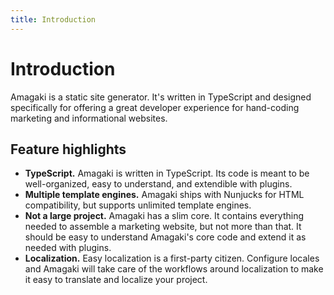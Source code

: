 ```yaml
---
title: Introduction
---
```

# Introduction

Amagaki is a static site generator. It's written in TypeScript and designed
specifically for offering a great developer experience for hand-coding marketing
and informational websites.

## Feature highlights

- **TypeScript.** Amagaki is written in TypeScript. Its code is meant to be
  well-organized, easy to understand, and extendible with plugins.
- **Multiple template engines.** Amagaki ships with Nunjucks for HTML
  compatibility, but supports unlimited template engines.
- **Not a large project.** Amagaki has a slim core. It contains everything
  needed to assemble a marketing website, but not more than that. It should be
  easy to understand Amagaki's core code and extend it as needed with plugins.
- **Localization.** Easy localization is a first-party citizen. Configure locales
  and Amagaki will take care of the workflows around localization to make it
  easy to translate and localize your project.